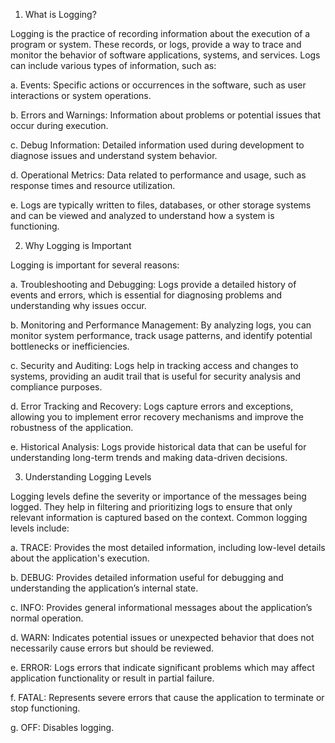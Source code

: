 1. What is Logging?
   
Logging is the practice of recording information about the execution of a program or system. These records, or logs, provide a way to trace and monitor the behavior of software applications, systems, and services. Logs can include various types of information, such as:

a. Events: Specific actions or occurrences in the software, such as user interactions or system operations.

b. Errors and Warnings: Information about problems or potential issues that occur during execution.

c. Debug Information: Detailed information used during development to diagnose issues and understand system behavior.

d. Operational Metrics: Data related to performance and usage, such as response times and resource utilization.

e. Logs are typically written to files, databases, or other storage systems and can be viewed and analyzed to understand how a system is functioning.


2. Why Logging is Important
   
Logging is important for several reasons:

a. Troubleshooting and Debugging: Logs provide a detailed history of events and errors, which is essential for diagnosing problems and understanding why issues occur.

b. Monitoring and Performance Management: By analyzing logs, you can monitor system performance, track usage patterns, and identify potential bottlenecks or inefficiencies.

c. Security and Auditing: Logs help in tracking access and changes to systems, providing an audit trail that is useful for security analysis and compliance purposes.

d. Error Tracking and Recovery: Logs capture errors and exceptions, allowing you to implement error recovery mechanisms and improve the robustness of the application.

e. Historical Analysis: Logs provide historical data that can be useful for understanding long-term trends and making data-driven decisions.


3. Understanding Logging Levels
   
Logging levels define the severity or importance of the messages being logged. They help in filtering and prioritizing logs to ensure that only relevant information is captured based on the context. Common logging levels include:

a. TRACE: Provides the most detailed information, including low-level details about the application's execution.

b. DEBUG: Provides detailed information useful for debugging and understanding the application’s internal state.

c. INFO: Provides general informational messages about the application’s normal operation.

d. WARN: Indicates potential issues or unexpected behavior that does not necessarily cause errors but should be reviewed.

e. ERROR: Logs errors that indicate significant problems which may affect application functionality or result in partial failure.

f. FATAL: Represents severe errors that cause the application to terminate or stop functioning.

g. OFF: Disables logging.
